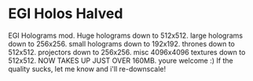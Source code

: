 # EGI Holos Halved
EGI Holograms mod. Huge holograms down to 512x512. large holograms down to 256x256. small holograms down to 192x192. thrones down to 512x512. projectors down to 256x256. misc 4096x4096 textures down to 512x512. NOW TAKES UP JUST OVER 160MB. youre welcome :) If the quality sucks, let me know and i'll re-downscale!
